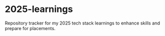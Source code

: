 # 2025-learnings
Repository tracker for my 2025 tech stack learnings to enhance skills and prepare for placements.

